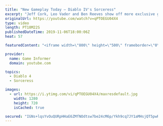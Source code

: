 ```yaml
---
title: "New Gameplay Today – Diablo IV's Sorceress"
excerpt: "Jeff Cork, Leo Vader and Ben Reeves show off more exclusive gameplay of Diablo IV, which can be viewed without commentary at ..."
originalUrl: https://youtube.com/watch?v=qPTOEGU04X4
type: video
length: PT10M22S
publishedDateTime: 2019-11-06T18:00:06Z
heat: 57

featuredContent: "<iframe width=\"800\" height=\"500\" frameborder=\"0\" src=\"https://www.youtube.com/embed/qPTOEGU04X4\" allow=\"accelerometer; autoplay; encrypted-media; gyroscope; picture-in-picture\" allowfullscreen></iframe>"

provider:
  name: Game Informer
  domain: youtube.com

topics:
  - Diablo 4
  - Sorceress

images:
  - url: https://i.ytimg.com/vi/qPTOEGU04X4/maxresdefault.jpg
    width: 1280
    height: 720
    isCached: true

secured: "IGNs+lqsYvOuQURpHHaE6ZMfNOdtsw7be24cM6p/Ykh9cq7JY1aMHsjQT5pwRA0IXhDgekOOpoDxCJ/1gb5KnFXgp4BNUCWCV7AFywofqus+E9QxqNdTk1dq3qjqq419HyBTcnagnO9KomfxnSaG9XG2U1rNRkCYWk6xx9FNpNVFPjz/ZF1mlQs8Q7rJ1PtMI3zkXxT3bEx3Cj/6RPDJ10HgkYl9iS2plGW33IIvwAI8uUGH2bJuH4TTOWg02SMHUcw1tVodmz1uFe4+CY0Ud1Kts0SQPEEgNVpBoax3oO9Gv8gMer01bFFE7zxnq6sibw9/RhoDZ0xqI42Kw6n4SZRaWvGQwahb0GL0Br68dOAXAhJJls17fxMxI7GkuIKbaiL3uiTEGSBEdcYFKlRRMM2uKzxVswpALG2xMI7vHjjBlUAFQhwntfSLmHI1qwaW;y/ajLep0fqEoWD8eHj9V4w=="
---
```


